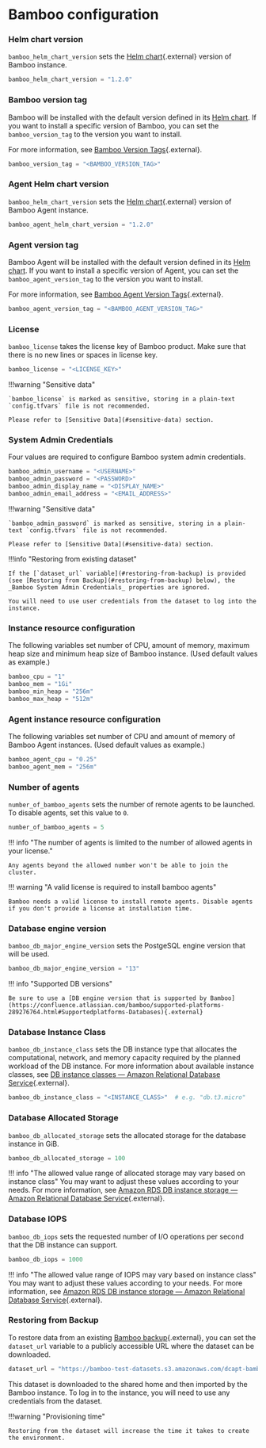 # Bamboo configuration

### Helm chart version

`bamboo_helm_chart_version` sets the [Helm chart](https://github.com/atlassian/data-center-helm-charts){.external} version of Bamboo instance.

```terraform
bamboo_helm_chart_version = "1.2.0"
```

### Bamboo version tag

Bamboo will be installed with the default version defined in its [Helm chart](https://github.com/atlassian/data-center-helm-charts/blob/7e7897dda093b174ce66b4294b0783663a4eddaf/src/main/charts/bamboo/Chart.yaml#L6). If you want to install a specific version of Bamboo, you can set the `bamboo_version_tag` to the version you want to install.

For more information, see [Bamboo Version Tags](https://hub.docker.com/r/atlassian/bamboo/tags){.external}.

```terraform
bamboo_version_tag = "<BAMBOO_VERSION_TAG>"
```


### Agent Helm chart version

`bamboo_helm_chart_version` sets the [Helm chart](https://github.com/atlassian/data-center-helm-charts){.external} version of Bamboo Agent instance.

```terraform
bamboo_agent_helm_chart_version = "1.2.0"
```

### Agent version tag

Bamboo Agent will be installed with the default version defined in its [Helm chart](https://github.com/atlassian/data-center-helm-charts/blob/7e7897dda093b174ce66b4294b0783663a4eddaf/src/main/charts/bamboo-agent/Chart.yaml#L6). If you want to install a specific version of Agent, you can set the `bamboo_agent_version_tag` to the version you want to install.

For more information, see [Bamboo Agent Version Tags](https://hub.docker.com/r/atlassian/bamboo-agent-base/tags){.external}.

```terraform
bamboo_agent_version_tag = "<BAMBOO_AGENT_VERSION_TAG>"
```

### License

`bamboo_license` takes the license key of Bamboo product. Make sure that there is no new lines or spaces in license key.

```terraform
bamboo_license = "<LICENSE_KEY>"
```

!!!warning "Sensitive data"

    `bamboo_license` is marked as sensitive, storing in a plain-text `config.tfvars` file is not recommended. 

    Please refer to [Sensitive Data](#sensitive-data) section.

### System Admin Credentials

Four values are required to configure Bamboo system admin credentials.

```terraform
bamboo_admin_username = "<USERNAME>"
bamboo_admin_password = "<PASSWORD>"
bamboo_admin_display_name = "<DISPLAY_NAME>"
bamboo_admin_email_address = "<EMAIL_ADDRESS>"
```

!!!warning "Sensitive data"

    `bamboo_admin_password` is marked as sensitive, storing in a plain-text `config.tfvars` file is not recommended.

    Please refer to [Sensitive Data](#sensitive-data) section.

!!!info "Restoring from existing dataset"

    If the [`dataset_url` variable](#restoring-from-backup) is provided (see [Restoring from Backup](#restoring-from-backup) below), the _Bamboo System Admin Credentials_ properties are ignored.

    You will need to use user credentials from the dataset to log into the instance.

### Instance resource configuration

The following variables set number of CPU, amount of memory, maximum heap size and minimum heap size of Bamboo instance. (Used default values as example.)

```terraform
bamboo_cpu = "1"
bamboo_mem = "1Gi"
bamboo_min_heap = "256m"
bamboo_max_heap = "512m"
```

### Agent instance resource configuration

The following variables set number of CPU and amount of memory of Bamboo Agent instances. (Used default values as example.)

```terraform
bamboo_agent_cpu = "0.25"
bamboo_agent_mem = "256m"
```

### Number of agents

`number_of_bamboo_agents` sets the number of remote agents to be launched. To disable agents, set this value to `0`.

```terraform
number_of_bamboo_agents = 5
```

!!! info "The number of agents is limited to the number of allowed agents in your license."
    
    Any agents beyond the allowed number won't be able to join the cluster.

!!! warning "A valid license is required to install bamboo agents"
    
    Bamboo needs a valid license to install remote agents. Disable agents if you don't provide a license at installation time.

### Database engine version

`bamboo_db_major_engine_version` sets the PostgeSQL engine version that will be used.

```terraform
bamboo_db_major_engine_version = "13" 
```

!!! info "Supported DB versions"

    Be sure to use a [DB engine version that is supported by Bamboo](https://confluence.atlassian.com/bamboo/supported-platforms-289276764.html#Supportedplatforms-Databases){.external} 

### Database Instance Class

`bamboo_db_instance_class` sets the DB instance type that allocates the computational, network, and memory capacity required by the planned workload of the DB instance. For more information about available instance classes, see [DB instance classes — Amazon Relational Database Service](https://docs.aws.amazon.com/AmazonRDS/latest/UserGuide/Concepts.DBInstanceClass.html){.external}.

```terraform
bamboo_db_instance_class = "<INSTANCE_CLASS>"  # e.g. "db.t3.micro"
```

### Database Allocated Storage

`bamboo_db_allocated_storage` sets the allocated storage for the database instance in GiB.

```terraform
bamboo_db_allocated_storage = 100 
```

!!! info "The allowed value range of allocated storage may vary based on instance class"
You may want to adjust these values according to your needs. For more information, see [Amazon RDS DB instance storage — Amazon Relational Database Service](https://docs.aws.amazon.com/AmazonRDS/latest/UserGuide/CHAP_Storage.html){.external}.

### Database IOPS

`bamboo_db_iops` sets the requested number of I/O operations per second that the DB instance can support.

```terraform
bamboo_db_iops = 1000
```

!!! info "The allowed value range of IOPS may vary based on instance class"
You may want to adjust these values according to your needs. For more information, see [Amazon RDS DB instance storage — Amazon Relational Database Service](https://docs.aws.amazon.com/AmazonRDS/latest/UserGuide/CHAP_Storage.html){.external}.

### Restoring from Backup

To restore data from an existing [Bamboo backup](https://confluence.atlassian.com/bamboo/exporting-data-for-backup-289277255.html){.external},
you can set the `dataset_url` variable to a publicly accessible URL where the dataset can be downloaded.

```terraform
dataset_url = "https://bamboo-test-datasets.s3.amazonaws.com/dcapt-bamboo-no-agents.zip"
```

This dataset is downloaded to the shared home and then imported by the Bamboo instance. To log in to the instance,
you will need to use any credentials from the dataset.

!!!warning "Provisioning time"
    
    Restoring from the dataset will increase the time it takes to create the environment.